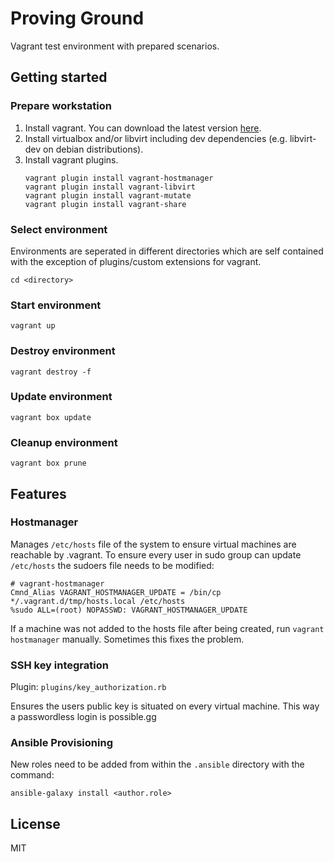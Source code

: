 Proving Ground
==============

Vagrant test environment with prepared scenarios.

## Getting started

### Prepare workstation

1. Install vagrant. You can download the latest version [here](https://www.vagrantup.com/downloads.html).
1. Install virtualbox and/or libvirt including dev dependencies (e.g. libvirt-dev on debian distributions).
1. Install vagrant plugins.
    ```
    vagrant plugin install vagrant-hostmanager
    vagrant plugin install vagrant-libvirt
    vagrant plugin install vagrant-mutate
    vagrant plugin install vagrant-share
    ```

### Select environment

Environments are seperated in different directories which are self contained with the exception of plugins/custom extensions for vagrant.

```
cd <directory>
```

### Start environment

```
vagrant up
```

### Destroy environment

```
vagrant destroy -f
```

### Update environment

```
vagrant box update
```

### Cleanup environment

```
vagrant box prune
```

## Features

### Hostmanager

Manages `/etc/hosts` file of the system to ensure virtual machines are reachable by <short-name>.vagrant. To ensure every user in sudo group can update `/etc/hosts` the sudoers file needs to be modified:

```
# vagrant-hostmanager
Cmnd_Alias VAGRANT_HOSTMANAGER_UPDATE = /bin/cp */.vagrant.d/tmp/hosts.local /etc/hosts
%sudo ALL=(root) NOPASSWD: VAGRANT_HOSTMANAGER_UPDATE
```

If a machine was not added to the hosts file after being created, run `vagrant hostmanager` manually. Sometimes this fixes the problem.

### SSH key integration

Plugin: `plugins/key_authorization.rb`

Ensures the users public key is situated on every virtual machine. This way a passwordless login is possible.gg

### Ansible Provisioning

New roles need to be added from within the `.ansible` directory with the command:

```
ansible-galaxy install <author.role>
```

## License

MIT

